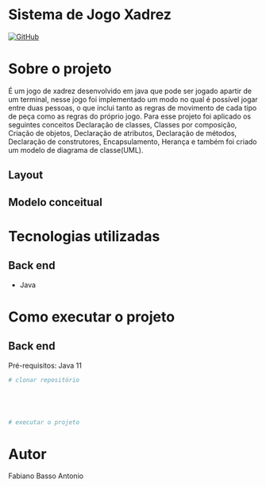 # Sistema de Jogo  Xadrez
[![GitHub](https://img.shields.io/github/license/fabianobasso/Jogo_De_Xadrez)](https://github.com/fabianobasso/Jogo_De_Xadrez/blob/master/LICENSE) 

# Sobre o projeto
É um jogo de xadrez desenvolvido em java que pode ser jogado apartir de um terminal, nesse jogo foi implementado um modo no qual é possível jogar entre duas
pessoas, o que inclui tanto as regras de movimento de cada tipo de peça como as regras do próprio jogo.
Para esse projeto foi aplicado os seguintes conceitos Declaração de classes, Classes por composição, Criação de objetos, Declaração de atributos, Declaração
de métodos, Declaração de construtores, Encapsulamento, Herança e também foi criado um modelo de diagrama de classe(UML).


## Layout 

## Modelo conceitual


# Tecnologias utilizadas

## Back end
- Java


# Como executar o projeto

## Back end
Pré-requisitos: Java 11

```bash
# clonar repositório





# executar o projeto

```

# Autor

Fabiano Basso Antonio

